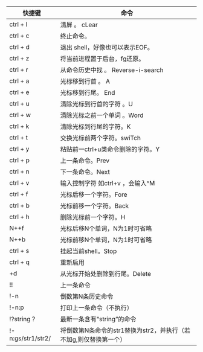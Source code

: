 快捷键 | 命令
----|---
ctrl + l | 清屏 。 cLear
ctrl + c | 终止命令。 
ctrl + d | 退出 shell，好像也可以表示EOF。 
ctrl + z | 将当前进程置于后台，fg还原。 
ctrl + r | 从命令历史中找 。 Reverse-i-search
ctrl + a | 光标移到行首 。 A
ctrl + e | 光标移到行尾。 End
ctrl + u | 清除光标到行首的字符 。U
ctrl + w | 清除光标之前一个单词 。Word
ctrl + k | 清除光标到行尾的字符。K
ctrl + t | 交换光标前两个字符。swiTch
ctrl + y | 粘贴前一ctrl+u类命令删除的字符。Y
ctrl + p | 上一条命令。Prev
ctrl + n | 下一条命令。Next
ctrl + v | 输入控制字符 如ctrl+v <ENTER>，会输入^M 
ctrl + f | 光标后移一个字符。Fore
ctrl + b | 光标前移一个字符。Back
ctrl + h | 删除光标前一个字符。H
N+<ESC>+f | 光标后移N个单词，N为1时可省略
N+<ESC>+b | 光标前移N个单词，N为1时可省略 
ctrl + s | 挂起当前shell。Stop
ctrl + q | 重新启用
<ESC>+d | 从光标开始处删除到行尾。Delete
!! | 上一条命令 
!-n | 倒数第N条历史命令 
!-n:p | 打印上一条命令（不执行） 
!?string？ | 最新一条含有“string”的命令 
!-n:gs/str1/str2/ | 将倒数第N条命令的str1替换为str2，并执行（若不加g,则仅替换第一个）

